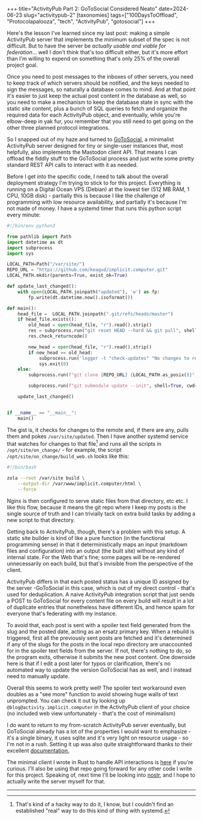 +++
title="ActivityPub Part 2: GoToSocial Considered Neato"
date=2024-06-23
slug="activitypub-2"
[taxonomies]
tags=["100DaysToOffload", "Protocolapalooza", "tech", "ActivityPub", "gotosocial"]
+++


Here's the lesson I've learned since my last post: making a simple ActivityPub server that implements the minimum subset of the spec is not difficult. But to have the server be *actually usable and viable for federation*... well I don't think that's too difficult either, but it's more effort than I'm willing to expend on something that's only 25% of the overall project goal. 

Once you need to post messages to the inboxes of other servers, you need to keep track of which servers should be notified, and the keys needed to sign the messages, so naturally a database comes to mind. And at that point it's easier to just keep the actual post content in the database as well, so you need to make a mechanism to keep the database state in sync with the static site content, plus a bunch of SQL queries to fetch and organize the required data for each ActivityPub object, and eventually, while you're elbow-deep in yak fur, you remember that you still need to get going on the other three planned protocol integrations.

So I snapped out of my haze and turned to [GoToSocial](https://gotosocial.org/), a minimalist ActivityPub server designed for tiny or single-user instances that, most helpfully, also implements the Mastodon client API. That means I can offload the fiddly stuff to the GoToSocial process and just write some pretty standard REST API calls to interact with it as needed.


Before I get into the specific code, I need to talk about the overall deployment strategy I'm trying to stick to for this project. Everything is running on a Digital Ocean VPS (Debian) at the lowest tier (512 MB RAM, 1 CPU, 10GB disk) - partially this is because I like the challenge of programming with low resource availability, and partially it's because I'm not made of money. I have a systemd timer that runs this python script every minute:


```python
#!/bin/env python3

from pathlib import Path
import datetime as dt
import subprocess
import sys

LOCAL_PATH=Path("/var/site/")
REPO_URL = "https://github.com/keagud/implicit.computer.git"
LOCAL_PATH.mkdir(parents=True, exist_ok=True)

def update_last_changed():
    with open(LOCAL_PATH.joinpath("updated"), 'w') as fp:
        fp.write(dt.datetime.now().isoformat())

def main():
    head_file =  LOCAL_PATH.joinpath(".git/refs/heads/master")
    if head_file.exists():
        old_head = open(head_file, "r").read().strip()
        res = subprocess.run("git reset HEAD --hard && git pull", shell=True, cwd=LOCAL_PATH)
        res.check_returncode()

        new_head = open(head_file, "r").read().strip()
        if new_head == old_head:
            subprocess.run('logger -t "check-updates" "No changes to remote"', shell=True)
            sys.exit(0)
    else:
        subprocess.run(f"git clone {REPO_URL} {LOCAL_PATH.as_posix()}", shell=True).check_returncode()

        subprocess.run(f"git submodule update --init", shell=True, cwd=LOCAL_PATH).check_returncode()

    update_last_changed()


if __name__ == "__main__":
    main()
```


The gist is, it checks for changes to the remote and, if there are any, pulls them and pokes `/var/site/updated`.  Then I have another systemd service that watches for changes to that file[^1] and runs all the scripts in `/opt/site/on_change/` - for example, the script `/opt/site/on_change/build_web.sh` looks like this:

```bash
#!/bin/bash

zola --root /var/site build \
	--output-dir /var/www/implicit.computer/html \
	--force

```

Nginx is then configured to serve static files from that directory, etc etc. I like this flow, because it means the git repo where I keep my posts is the single source of truth and I can trivially tack on extra build tasks by adding a new script to that directory. 

Getting back to ActivityPub, though, there's a problem with this setup. A static site builder is kind of like a pure function  (in the functional programming sense) in that it deterministically maps an input (markdown files and configuration) into an output (the built site) without any kind of internal state. For the Web that's fine; some pages will be re-rendered unnecessarily on each build, but that's invisible from the perspective of the client. 


ActivityPub differs in that each posted status has a unique ID assigned by the server -GoToSocial in this case, which is out of my direct control - that's used for deduplication. A naive ActivityPub integration script that just sends a POST to GoToSocial for every content file on every build will result in a lot of duplicate entries that nonetheless have different IDs,  and hence spam for everyone that's federating with my instance. 

To avoid that, each post is sent with a spoiler text field generated from the slug and the posted date, acting as an ersatz primary key. When a rebuild is triggered, first all the previously sent posts are fetched and it's determined if any of the slugs for the posts in the local repo directory are unaccounted for in the spoiler text fields from the server. If not, there's nothing to do, so the program exits, otherwise it submits the new post content.  One downside here is that if I edit a post later for typos or clarification, there's no automated way to update the version GoToSocial has as well, and I instead need to manually update.


Overall this seems to work pretty well! The spoiler text workaround even doubles as a "see more" function to avoid showing huge walls of text unprompted. You can check it out by looking up `@blog@activity.implicit.computer` in the ActivityPub client of your choice (no included web view unfortunately - that's the cost of minimalism)

I do want to return to my from-scratch ActivityPub server eventually, but GoToSocial already has a lot of the properties I would want to emphasize - it's a single binary, it uses sqlite and it's very light on resource usage - so I'm not in a rush. Setting it up was also quite straightforward thanks to their excellent [documentation.](https://docs.gotosocial.org/en/latest/) 


The minimal client I wrote in Rust to handle API interactions is [here](https://codeberg.org/keagud/protocols) if you're curious. I'll also be using that repo going forward for any other code I write for this project. Speaking of, next time I'll be looking into [nostr](https://nostr.com/), and I hope to actually write the server myself for that. 



---
[^1]: That's kind of a hacky way to do it, I know, but I couldn't find an established "real" way to do this kind of thing with systemd.



